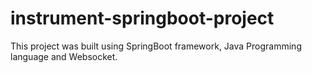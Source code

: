 # instrument-springboot-project
This project was built using SpringBoot framework,  Java Programming language and Websocket.
